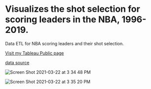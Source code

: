 # Visualizes the shot selection for scoring leaders in the NBA, 1996-2019.
Data ETL for NBA scoring leaders and their shot selection.

[Visit my Tableau Public page](https://public.tableau.com/profile/scott.ricketts#!/)

[data source](https://www.nba.com/stats/)

![Screen Shot 2021-03-22 at 3 34 48 PM](https://user-images.githubusercontent.com/34109522/112055226-9502bc00-8b24-11eb-8e27-17e843d3d3ad.png)

![Screen Shot 2021-03-22 at 3 35 20 PM](https://user-images.githubusercontent.com/34109522/112055254-9cc26080-8b24-11eb-91e8-3ac0e369ebb6.png)
